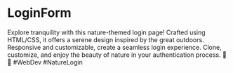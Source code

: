 # LoginForm
Explore tranquility with this nature-themed login page! Crafted using HTML/CSS, it offers a serene design inspired by the great outdoors. Responsive and customizable, create a seamless login experience. Clone, customize, and enjoy the beauty of nature in your authentication process. 🌿🌺 #WebDev #NatureLogin
